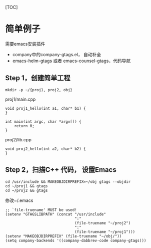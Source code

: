 [TOC]

# 简单例子

需要emacs安装插件

- company中的company-gtags.el， 自动补全
- emacs-helm-gtags 或者 emacs-counsel-gtags，代码导航

## Step 1，创建简单工程

```
mkdir -p ~/{proj1, proj2, obj}
```

proj1/main.cpp

```
void proj1_hello(int a1, char* b1) {
}

int main(int argc, char *argv[]) {
    return 0;
}
```

proj2/lib.cpp

```
void proj2_hello(int a2, char* b2) {
}
```

## Step 2，扫描C++ 代码， 设置Emacs

```
cd /usr/include && MAKEOBJDIRPREFIX=~/obj gtags --objdir
cd ~/proj1 && gtags 
cd ~/proj2 && gtags
```

修改~/.emacs

```
;; `file-truename' MUST be used!
(setenv "GTAGSLIBPATH" (concat "/usr/include"
                               ":"
                               (file-truename "~/proj2")
                               ":"
                               (file-truename "~/proj1")))
(setenv "MAKEOBJDIRPREFIX" (file-truename "~/obj/"))
(setq company-backends '((company-dabbrev-code company-gtags)))
```









































































































